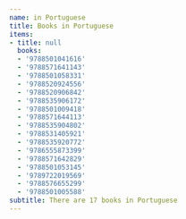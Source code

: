 ```yaml
---
name: in Portuguese
title: Books in Portuguese
items:
- title: null
  books:
  - '9788501041616'
  - '9788571641143'
  - '9788501058331'
  - '9788520924556'
  - '9788520906842'
  - '9788535906172'
  - '9788501009418'
  - '9788571644113'
  - '9788535904802'
  - '9788531405921'
  - '9788535920772'
  - '9786555873399'
  - '9788571642829'
  - '9788501053145'
  - '9789722019569'
  - '9788576655299'
  - '9788501005588'
subtitle: There are 17 books in Portuguese
---
```


